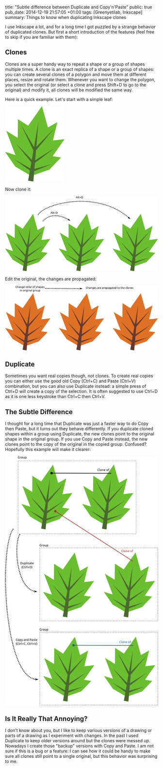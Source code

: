 title: "Subtle difference between Duplicate and Copy'n'Paste"
public: true
pub_date: 2014-12-19 21:57:05 +01:00
tags: [Greenyetilab, Inkscape]
summary: Things to know when duplicating Inkscape clones


I use Inkscape a lot, and for a long time I got puzzled by a strange behavior of duplicated clones. But first a short introduction of the features (feel free to skip if you are familiar with them):

## Clones

Clones are a super handy way to repeat a shape or a group of shapes multiple times. A clone is an exact replica of a shape or a group of shapes: you can create several clones of a polygon and move them at different places, resize and rotate them. Whenever you want to change the polygon, you select the original (or select a clone and press Shift+D to go to the original) and modify it, all clones will be modified the same way.

Here is a quick example. Let's start with a simple leaf:

![A leaf](clone-1.png)

Now clone it:

![Cloned leaves](clone-2.png)

Edit the original, the changes are propagated:

![Edited clones](clone-3.png)

## Duplicate

Sometimes you want real copies though, not clones. To create real copies  you can either use the good old Copy (Ctrl+C) and Paste (Ctrl+V) combination, but you can also use Duplicate instead: a simple press of Ctrl+D will create a copy of the selection. It is often suggested to use Ctrl+D as it is one less keystroke than Ctrl+C then Ctrl+V.

## The Subtle Difference

I thought for a long time that Duplicate was just a faster way to do Copy then Paste, but it turns out they behave differently. If you duplicate cloned shapes within a group using Duplicate, the new clones point to the original shape in the original group. If you use Copy and Paste instead, the new clones point to the copy of the original in the copied group. Confused? Hopefully this example will make it clearer:

![Difference between Copy+Paste and Duplicate](difference.png)

## Is It Really That Annoying?

I don't know about you, but I like to keep various versions of a drawing or parts of a drawing as I experiment with changes. In the past I used Duplicate to keep older versions around but the clones were messed up. Nowadays I create those "backup" versions with Copy and Paste. I am not sure if this is a bug or a feature: I can see how it could be handy to make sure all clones still point to a single original, but this behavior was surprising to me.
